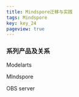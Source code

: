 ```yaml
---
title: Mindspore迁移与实践
tags: Mindspore
key: key_24
pageview: true
---
```


### 系列产品及关系

Modelarts

MIndspore

OBS server




